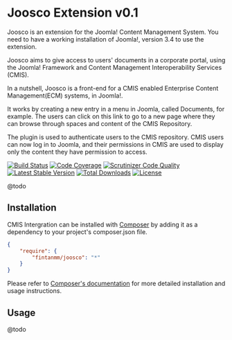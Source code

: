 # Joosco Extension v0.1

Joosco is an extension for the Joomla! Content Management System.
You need to have a working installation of Joomla!, version 3.4 to use the extension.

Joosco aims to give access to users' documents in a corporate portal, using the Joomla! Framework and
Content Management Interoperability Services (CMIS).

In a nutshell, Joosco is a front-end for a CMIS enabled Enterprise Content Management(ECM) systems, in Joomla!.

It works by creating a new entry in a menu in Joomla, called Documents, for example. The users can click
on this link to go to a new page where they can browse through spaces and content of the CMIS Repository.

The plugin is used to authenticate users to the CMIS repository. CMIS users can now log in to Joomla,
and their permissions in CMIS are used to display only the content they have permission to access.

[![Build Status](https://travis-ci.org/fintanmm/joosco.svg?branch=master)](https://travis-ci.org/fintanmm/joosco)
[![Code Coverage](https://scrutinizer-ci.com/g/fintanmm/joosco/badges/coverage.png?b=master)](https://scrutinizer-ci.com/g/fintanmm/joosco/?branch=master)
[![Scrutinizer Code Quality](https://scrutinizer-ci.com/g/fintanmm/joosco/badges/quality-score.png?b=master)](https://scrutinizer-ci.com/g/fintanmm/joosco/?branch=master)
[![Latest Stable Version](https://poser.pugx.org/fintanmm/joosco/v/stable.svg)](https://packagist.org/packages/fintanmm/joosco)
[![Total Downloads](https://poser.pugx.org/fintanmm/joosco/downloads.svg)](https://packagist.org/packages/fintanmm/joosco)
[![License](https://poser.pugx.org/fintanmm/joosco/license.svg)](https://packagist.org/packages/fintanmm/joosco)

@todo

## Installation

CMIS Intergration can be installed with [Composer](http://getcomposer.org)
by adding it as a dependency to your project's composer.json file.

```json
{
    "require": {
        "fintanmm/joosco": "*"
    }
}
```

Please refer to [Composer's documentation](https://github.com/composer/composer/blob/master/doc/00-intro.md#introduction)
for more detailed installation and usage instructions.

## Usage

@todo
